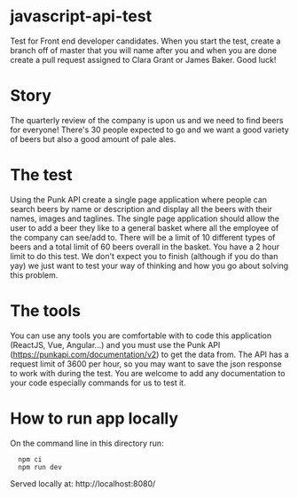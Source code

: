 # javascript-api-test
Test for Front end developer candidates. When you start the test, create a branch off of master that you will name after you and when you are done create a pull request assigned to Clara Grant or James Baker. Good luck!

# Story
The quarterly review of the company is upon us and we need to find beers for everyone! There's 30 people expected to go and we want a good variety of beers but also a good amount of pale ales.

# The test
Using the Punk API create a single page application where people can search beers by name or description and display all the beers with their names, images and taglines. The single page application should allow the user to add a beer they like to a general basket where all the employee of the company can see/add to. There will be a limit of 10 different types of beers and a total limit of 60 beers overall in the basket. You have a 2 hour limit to do this test. We don't expect you to finish (although if you do than yay) we just want to test your way of thinking and how you go about solving this problem.

# The tools
You can use any tools you are comfortable with to code this application (ReactJS, Vue, Angular...) and you must use the Punk API (https://punkapi.com/documentation/v2) to get the data from. The API has a request limit of 3600 per hour, so you may want to save the json response to work with during the test. You are welcome to add any documentation to your code especially commands for us to test it.


# How to run app locally

On the command line in this directory run:
```
  npm ci
  npm run dev
```

Served locally at: http://localhost:8080/
